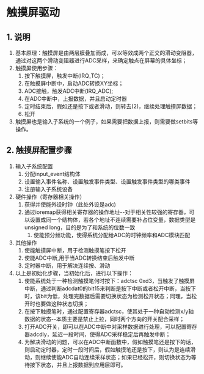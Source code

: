 # 触摸屏驱动

## 1. 说明
1. 基本原理：触摸屏是由两层膜叠加而成，可以等效成两个正交的滑动变阻器，通过对这两个滑动变阻器进行ADC采样，来确定触点在屏幕的具体坐标；
2. 触摸屏使用步骤：
   1. 按下触摸屏，触发中断(IRQ_TC)；
   2. 在触摸屏中断中，启动ADC转换XY坐标；
   3. ADC接触，触发ADC中断(IRQ_ADC);
   4. 在ADC中断中，上报数据，并且启动定时器
   5. 定时结束后，假如还是按下或者滑动，则转去(2)，继续处理触摸屏数据；
   6. 松开
3. 触摸屏也是输入子系统的一个例子，如果需要把数据上报，则需要做setbits等操作。

## 2. 触摸屏配置步骤
1. 输入子系统配置
   1. 分配input_event结构体
   2. 设置输入事件名称、设置触发事件类型、设置触发事件类型的哪类事件
   3. 注册输入子系统设备
2. 硬件操作（寄存器相关操作）
   1. 获得并使能外设时钟（此处外设是adc)
   2. 通过ioremap获得相关寄存器的操作地址--对于相关性较强的寄存器，可以设置成同一个结构体，若各个地址不连续需要补占位变量，数据类型是unsigned long，目的是为了和系统的位数一致
      1. 使能预分频功能，使得系统分配给ADC的时钟频率和ADC模块匹配
4. 其他操作
   1.  使能触摸屏中断，用于检测触摸笔按下松开
   2.  使能ADC中断,用于当ADC转换结束后触发中断
   3.  定时器中断，用于解决连续按、滑动
5. 以上是初始化步骤，当初始化后，进行以下操作：
   1. 使能系统处于一种检测触摸笔何时按下：adctsc 0xd3，当触发了触摸屏中断，通过判断adcdat0的bit15来判断是按下中断或者松开中断，当按下时，该bit为低，处理完数据后需要切换状态为检测松开状态；同理，当松开时也要做这种状态切换；
   2. 在按下触摸笔时，通过配置寄存器adctsc，使其处于一种自动检测x/y轴数据的状态--本质主要是禁止上拉，同时两个方向的开关配合采样；
   3. 打开ADC开关，即可以在ADC中断中对采样数据进行处理，可以配置寄存器adcdly，延迟一段时间，使得ADC采样稳定后再触发中断；
   4. 为解决滑动的问题，可以在ADC中断函数中，假如触摸笔还是按下的话，则启动定时器，定时一段时间后，假如触摸笔还是按下，则认为是连续滑动，则继续使能ADC自动连续采样状态；如果已经松开，则切换状态为等待按下状态，并且上报数据到应用层即可。